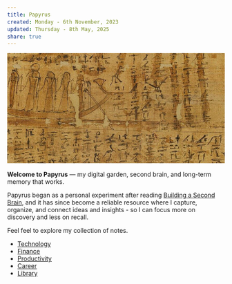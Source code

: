 ```yaml
---
title: Papyrus
created: Monday - 6th November, 2023
updated: Thursday - 8th May, 2025
share: true
---
```


![papyrus.jpeg](./2.%20Areas/papyrus.jpeg)

**Welcome to Papyrus** — my digital garden, second brain, and long-term memory that works.

Papyrus began as a personal experiment after reading [Building a Second Brain](./Building%20a%20Second%20Brain.md), and it has since become a reliable resource where I capture, organize, and connect ideas and insights - so I can focus more on discovery and less on recall. 

Feel feel to explore my collection of notes.

* [Technology](./Technology.md)
* [Finance](./Finance.md)
* [Productivity](./Productivity.md)
* [Career](./Career.md)
* [Library](./Library.md)
